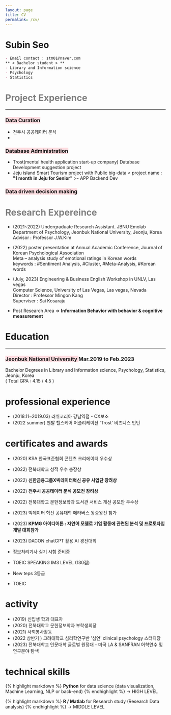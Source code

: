 ```yaml
---
layout: page
title: CV
permalink: /cv/
---
```


# Subin Seo 
```MARKDOWN
- Email contact : stm01@naver.com  
** < Bachelor student > **
- Library and Information science
- Psychology
- Statistics 
```


# <span style="color:gray"> Project Experience </span>
-------
### <span style="background-color:#ffdce0"> Data Curation </span>
  + 전주시 공공데이터 분석
  +  

### <span style="background-color:#ffdce0"> Database Administration </span>  
  + Trost(mental health application start-up company) Database Development suggestion project  
  + Jeju island Smart Tourism project with Public big-data  < project name : **"1 month in Jeju for Senior"** >- APP Backend Dev  


### <span style="background-color:#ffdce0"> Data driven decision making </span> 


# <span style="color:gray"> Research Expereince </span>

- (2021~2022) Undergraduate Research Assistant. JBNU Emolab 
             Department of Psychology, Jeonbuk National University, Jeonju, Korea  
             Advisor : Professor J.W.Kim   

- (2022) poster presentation at Annual Academic Conference, Journal of Korean Psychological Association  
             Meta – analysis study of emotional ratings in Korean words  
             keywords : #Sentiment Analysis, #Cluster, #Meta-Analysis, #Korean words   

- (July, 2023) Engineering & Business English Workshop in UNLV, Las vegas   
             Computer Science, University of Las Vegas, Las vegas, Nevada   
             Director : Professor Mingon Kang  
             Superviser : Sai Kosaraju   

- Post Research Area => **Information Behavior with behavior & cognitive measurement**

# Education
***
### <span style="background-color:#ffdce0"> Jeonbuk National University </span> Mar.2019 to Feb.2023
Bachelor Degrees in Library and Information science, Psychology, Statistics, Jeonju, Korea  
( Total GPA : 4.15 / 4.5 )


# professional experience 

- (2018.11~2019.03) 러쉬코리아 강남역점 - CX보조
- (2022 summer) 멘탈 헬스케어 어플리케이션 'Trost' 비즈니스 인턴 


# certificates and awards

- (2020) KSA 한국표준협회 콘텐츠 크리에이터 우수상
- (2022) 전북대학교 성적 우수 총장상 
- (2022) <strong>신한금융그룹X빅데이터혁신 공유 사업단 장려상 </strong>
- (2022) <strong>전주시 공공데이터 분석 공모전 장려상 </strong>
- (2022) 전북대학교 문헌정보학과 도서관 서비스 개선 공모안 우수상 
- (2023) 빅데이터 혁신 공유대학 메타버스 왕중왕전 참가
- (2023) <strong>KPMG 아이디어톤 : 자연어 모델로 기업 활동에 관련된 분석 및 프로토타입 개발 대회참가</strong>
- (2023) DACON chatGPT 활용 AI 경진대회

- 정보처리기사 실기 시험 준비중
- TOEIC SPEAKING IM3 LEVEL (130점)
- New teps 3등급 
- TOEIC 

# activity 

- (2019) 신입생 학과 대표자
- (2020) 전북대학교 문헌정보학과 부학생회장
- (2021) 사회봉사활동 
- (2022 상반기 ) 고려대학교 심리학연구반 '심연' clinical psychology 스터디장 
- (2023) 전북대학교 인문대학 글로벌 원정대 - 미국 LA & SANFRAN 어학연수 및 연구분야 탐색 


# technical skills

{% highlight markdown %}
**Python** for data science (data visualization, Machine Learning, NLP or back-end) 
{% endhighlight %}
->  HIGH LEVEL 

{% highlight markdown %}
**R / Matlab** for Research study (Research Data analysis) 
{% endhighlight %}
-> MIDDLE LEVEL

<!-- ### Headings by default:

# This is the default title
## This is the default title
### This is the default title
#### This is the default title
##### This is the default title
###### This is the default title

{% highlight markdown %}
## Heading first level
### Heading second level
#### Heading third level
{% endhighlight %}

***

### Lists

#### Ordered list example:

1. Poutine drinking vinegar bitters.
2. Coloring book distillery fanny pack.
3. Venmo biodiesel gentrify enamel pin meditation.
4. Jean shorts shaman listicle pickled portland.
5. Salvia mumblecore brunch iPhone migas.

***

#### Unordered list example:

* Bitters semiotics vice thundercats synth.
* Literally cred narwhal bitters wayfarers.
* Kale chips chartreuse paleo tbh street art marfa.
* Mlkshk polaroid sriracha brooklyn.
* Pug you probably haven't heard of them air plant man bun.

{% highlight markdown %}
1. Order list item 1
2. Order list item 1

* Unordered list item 1
* Unordered list item 2
{% endhighlight %}

***

### Quotes

> Coming together is a beginning; keeping together is progress; working together is success. — Edward Everett Hale

***

### Syntax Highlighter

{% highlight js %}
  $('.top').click(function () {
    $('html, body').stop().animate({ scrollTop: 0 }, 'slow', 'swing');
  });
  $(window).scroll(function () {
    if ($(this).scrollTop() > $(window).height()) {
      $('.top').addClass("top-active");
    } else {
      $('.top').removeClass("top-active");
    };
  });
{% endhighlight %}

***

### Videos

<iframe src="https://www.youtube.com/embed/iWowJBRMtpc" frameborder="0" allowfullscreen></iframe>

***

### Images

![]({{site.baseurl}}/images/09.jpg)
*Backyard*

*** -->